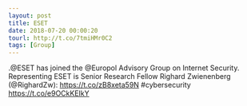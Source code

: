```yaml
---
layout: post
title: ESET
date: 2018-07-20 00:00:20
tourl: http://t.co/7tmiHMr0C2
tags: [Group]
---
```

.@ESET has joined the @Europol Advisory Group on Internet Security. Representing ESET is Senior Research Fellow Righard Zwienenberg (@RighardZw): https://t.co/zB8xeta59N #cybersecurity https://t.co/e9OCkKEIkY